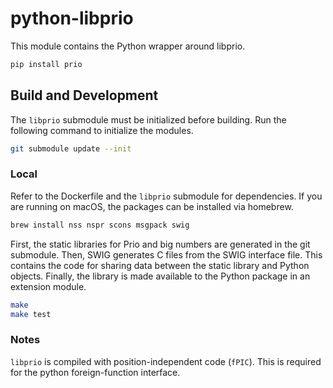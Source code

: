 # python-libprio

This module contains the Python wrapper around libprio.

```bash
pip install prio
```

## Build and Development

The `libprio` submodule must be initialized before building. Run the following
command to initialize the modules.

```bash
git submodule update --init
```

### Local

Refer to the Dockerfile and the `libprio` submodule for dependencies. If you are
running on macOS, the packages can be installed via homebrew.

```bash
brew install nss nspr scons msgpack swig
```

First, the static libraries for Prio and big numbers are generated in the git
submodule. Then, SWIG generates C files from the SWIG interface file. This
contains the code for sharing data between the static library and Python
objects. Finally, the library is made available to the Python package in an
extension module.

```bash
make
make test
```

### Notes

`libprio` is compiled with position-independent code (`fPIC`).
This is required for the python foreign-function interface.
